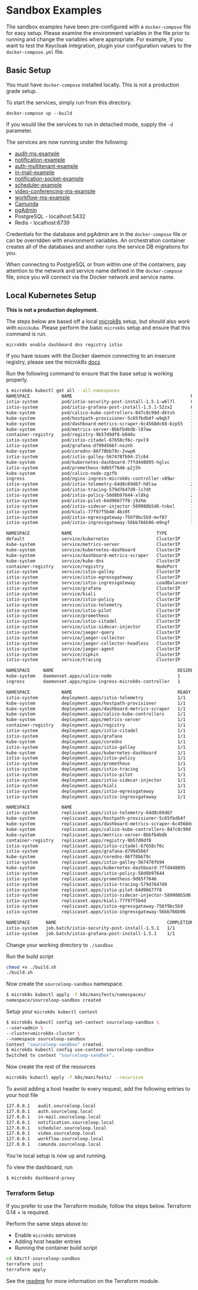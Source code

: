 # Sandbox Examples
The sandbox examples have been pre-configured with a `docker-compose` file for easy setup. Please examine the environment variables in the file prior to running and change the variables where appropriate. For example, if you want to test the Keycloak integration, plugin your configuration values to the `docker-compose.yml` file. 

## Basic Setup
You must have `docker-compose` installed locally. This is not a production grade setup.

To start the services, simply run from this directory.
```shell
docker-compose up --build
```

If you would like the services to run in detached mode, supply the `-d` parameter.

The services are now running under the following:
* [audit-ms-example](http://localhost:3032/explorer)
* [notification-example](http://localhost:3030/explorer)
* [auth-multitenant-example](http://localhost:3000/explorer)
* [in-mail-example](http://localhost:3033/explorer)
* [notification-socket-example](http://localhost:3030/explorer)
* [scheduler-example](http://localhost:3034/explorer)
* [video-conferencing-ms-example](http://localhost:3040/explorer)
* [workflow-ms-example](http://localhost:3031/explorer)
* [Camunda](http://localhost:8080)
* [pgAdmin](http://localhost:5050)
* PostgreSQL - localhost:5432
* Redis - localhost:6739

Credentials for the database and pgAdmin are in the `docker-compose` file or can be overridden with environment variables. An orchestration container creates all of the databases and another runs the service DB migrations for you.

When connecting to PostgreSQL or from within one of the containers, pay attention to the network and service name defined in the `docker-compose` file, since you will connect via the Docker network and service name.

## Local Kubernetes Setup

**This is not a production deployment.**

The steps below are based off a local [microk8s](https://microk8s.io/) setup, but should also work with `minikube`. Please perform the basic `microk8s` setup and ensure that this command is run.

```sh
microk8s enable dashboard dns registry istio
```

If you have issues with the Docker daemon connecting to an insecure registry, please see the microk8s [docs](https://microk8s.io/docs/registry-built-in)

Run the following command to ensure that the base setup is working properly.

```sh
$ microk8s kubectl get all --all-namespaces
NAMESPACE            NAME                                             READY   STATUS      RESTARTS   AGE
istio-system         pod/istio-security-post-install-1.5.1-w6l7l      0/1     Completed   0          25d
istio-system         pod/istio-grafana-post-install-1.5.1-52zx2       0/1     Completed   0          25d
kube-system          pod/calico-kube-controllers-847c8c99d-dktsh      1/1     Running     24         26d
kube-system          pod/hostpath-provisioner-5c65fbdb4f-w9qb7        1/1     Running     22         25d
kube-system          pod/dashboard-metrics-scraper-6c4568dc68-bzp55   1/1     Running     22         25d
kube-system          pod/metrics-server-8bbfb4bdb-l87ww               1/1     Running     22         25d
container-registry   pod/registry-9b57d9df8-b848v                     1/1     Running     22         25d
istio-system         pod/istio-citadel-67658cf6c-rpxl9                1/1     Running     22         25d
istio-system         pod/grafana-d7994566f-nxznh                      1/1     Running     22         25d
kube-system          pod/coredns-86f78bb79c-2vwp6                     1/1     Running     22         25d
istio-system         pod/istio-galley-567478fb94-2lc64                1/1     Running     22         25d
kube-system          pod/kubernetes-dashboard-7ffd448895-hglxc        1/1     Running     22         25d
istio-system         pod/prometheus-9d65f7646-p2j5h                   1/1     Running     22         25d
kube-system          pod/calico-node-zgzfb                            1/1     Running     24         26d
ingress              pod/nginx-ingress-microk8s-controller-s89wr      1/1     Running     4          6d17h
istio-system         pod/istio-telemetry-64d8c69d67-h8lsw             2/2     Running     63         25d
istio-system         pod/istio-tracing-579d7647d9-ls7dt               1/1     Running     26         25d
istio-system         pod/istio-policy-58d8b97644-xl8kg                2/2     Running     62         25d
istio-system         pod/istio-pilot-64d96677f8-j9zhm                 2/2     Running     46         25d
istio-system         pod/istio-sidecar-injector-589988b5d6-tnbxl      1/1     Running     22         25d
istio-system         pod/kiali-77f97f5b4d-4bz8t                       1/1     Running     22         25d
istio-system         pod/istio-egressgateway-756f9bc5b9-mvf87         1/1     Running     22         25d
istio-system         pod/istio-ingressgateway-56bb766b96-m9ngf        1/1     Running     22         25d

NAMESPACE            NAME                                TYPE           CLUSTER-IP       EXTERNAL-IP   PORT(S)                                                                                                                                      AGE
default              service/kubernetes                  ClusterIP      10.152.183.1     <none>        443/TCP                                                                                                                                      26d
kube-system          service/metrics-server              ClusterIP      10.152.183.11    <none>        443/TCP                                                                                                                                      25d
kube-system          service/kubernetes-dashboard        ClusterIP      10.152.183.62    <none>        443/TCP                                                                                                                                      25d
kube-system          service/dashboard-metrics-scraper   ClusterIP      10.152.183.50    <none>        8000/TCP                                                                                                                                     25d
kube-system          service/kube-dns                    ClusterIP      10.152.183.10    <none>        53/UDP,53/TCP,9153/TCP                                                                                                                       25d
container-registry   service/registry                    NodePort       10.152.183.213   <none>        5000:32000/TCP                                                                                                                               25d
istio-system         service/istio-galley                ClusterIP      10.152.183.132   <none>        443/TCP,15014/TCP,9901/TCP                                                                                                                   25d
istio-system         service/istio-egressgateway         ClusterIP      10.152.183.251   <none>        80/TCP,443/TCP,15443/TCP                                                                                                                     25d
istio-system         service/istio-ingressgateway        LoadBalancer   10.152.183.191   <pending>     15020:30563/TCP,80:31380/TCP,443:31390/TCP,31400:31400/TCP,15029:31830/TCP,15030:30896/TCP,15031:30133/TCP,15032:32717/TCP,15443:30441/TCP   25d
istio-system         service/grafana                     ClusterIP      10.152.183.84    <none>        3000/TCP                                                                                                                                     25d
istio-system         service/kiali                       ClusterIP      10.152.183.247   <none>        20001/TCP                                                                                                                                    25d
istio-system         service/istio-policy                ClusterIP      10.152.183.226   <none>        9091/TCP,15004/TCP,15014/TCP                                                                                                                 25d
istio-system         service/istio-telemetry             ClusterIP      10.152.183.198   <none>        9091/TCP,15004/TCP,15014/TCP,42422/TCP                                                                                                       25d
istio-system         service/istio-pilot                 ClusterIP      10.152.183.121   <none>        15010/TCP,15011/TCP,8080/TCP,15014/TCP                                                                                                       25d
istio-system         service/prometheus                  ClusterIP      10.152.183.204   <none>        9090/TCP                                                                                                                                     25d
istio-system         service/istio-citadel               ClusterIP      10.152.183.5     <none>        8060/TCP,15014/TCP                                                                                                                           25d
istio-system         service/istio-sidecar-injector      ClusterIP      10.152.183.32    <none>        443/TCP,15014/TCP                                                                                                                            25d
istio-system         service/jaeger-query                ClusterIP      10.152.183.106   <none>        16686/TCP                                                                                                                                    25d
istio-system         service/jaeger-collector            ClusterIP      10.152.183.216   <none>        14267/TCP,14268/TCP,14250/TCP                                                                                                                25d
istio-system         service/jaeger-collector-headless   ClusterIP      None             <none>        14250/TCP                                                                                                                                    25d
istio-system         service/jaeger-agent                ClusterIP      None             <none>        5775/UDP,6831/UDP,6832/UDP                                                                                                                   25d
istio-system         service/zipkin                      ClusterIP      10.152.183.41    <none>        9411/TCP                                                                                                                                     25d
istio-system         service/tracing                     ClusterIP      10.152.183.19    <none>        80/TCP                                                                                                                                       25d

NAMESPACE     NAME                                               DESIRED   CURRENT   READY   UP-TO-DATE   AVAILABLE   NODE SELECTOR            AGE
kube-system   daemonset.apps/calico-node                         1         1         1       1            1           kubernetes.io/os=linux   26d
ingress       daemonset.apps/nginx-ingress-microk8s-controller   1         1         1       1            1           <none>                   6d17h

NAMESPACE            NAME                                        READY   UP-TO-DATE   AVAILABLE   AGE
istio-system         deployment.apps/istio-telemetry             1/1     1            1           25d
kube-system          deployment.apps/hostpath-provisioner        1/1     1            1           25d
kube-system          deployment.apps/dashboard-metrics-scraper   1/1     1            1           25d
kube-system          deployment.apps/calico-kube-controllers     1/1     1            1           26d
kube-system          deployment.apps/metrics-server              1/1     1            1           25d
container-registry   deployment.apps/registry                    1/1     1            1           25d
istio-system         deployment.apps/istio-citadel               1/1     1            1           25d
istio-system         deployment.apps/grafana                     1/1     1            1           25d
kube-system          deployment.apps/coredns                     1/1     1            1           25d
istio-system         deployment.apps/istio-galley                1/1     1            1           25d
kube-system          deployment.apps/kubernetes-dashboard        1/1     1            1           25d
istio-system         deployment.apps/istio-policy                1/1     1            1           25d
istio-system         deployment.apps/prometheus                  1/1     1            1           25d
istio-system         deployment.apps/istio-tracing               1/1     1            1           25d
istio-system         deployment.apps/istio-pilot                 1/1     1            1           25d
istio-system         deployment.apps/istio-sidecar-injector      1/1     1            1           25d
istio-system         deployment.apps/kiali                       1/1     1            1           25d
istio-system         deployment.apps/istio-egressgateway         1/1     1            1           25d
istio-system         deployment.apps/istio-ingressgateway        1/1     1            1           25d

NAMESPACE            NAME                                                   DESIRED   CURRENT   READY   AGE
istio-system         replicaset.apps/istio-telemetry-64d8c69d67             1         1         1       25d
kube-system          replicaset.apps/hostpath-provisioner-5c65fbdb4f        1         1         1       25d
kube-system          replicaset.apps/dashboard-metrics-scraper-6c4568dc68   1         1         1       25d
kube-system          replicaset.apps/calico-kube-controllers-847c8c99d      1         1         1       26d
kube-system          replicaset.apps/metrics-server-8bbfb4bdb               1         1         1       25d
container-registry   replicaset.apps/registry-9b57d9df8                     1         1         1       25d
istio-system         replicaset.apps/istio-citadel-67658cf6c                1         1         1       25d
istio-system         replicaset.apps/grafana-d7994566f                      1         1         1       25d
kube-system          replicaset.apps/coredns-86f78bb79c                     1         1         1       25d
istio-system         replicaset.apps/istio-galley-567478fb94                1         1         1       25d
kube-system          replicaset.apps/kubernetes-dashboard-7ffd448895        1         1         1       25d
istio-system         replicaset.apps/istio-policy-58d8b97644                1         1         1       25d
istio-system         replicaset.apps/prometheus-9d65f7646                   1         1         1       25d
istio-system         replicaset.apps/istio-tracing-579d7647d9               1         1         1       25d
istio-system         replicaset.apps/istio-pilot-64d96677f8                 1         1         1       25d
istio-system         replicaset.apps/istio-sidecar-injector-589988b5d6      1         1         1       25d
istio-system         replicaset.apps/kiali-77f97f5b4d                       1         1         1       25d
istio-system         replicaset.apps/istio-egressgateway-756f9bc5b9         1         1         1       25d
istio-system         replicaset.apps/istio-ingressgateway-56bb766b96        1         1         1       25d

NAMESPACE      NAME                                          COMPLETIONS   DURATION   AGE
istio-system   job.batch/istio-security-post-install-1.5.1   1/1           82s        25d
istio-system   job.batch/istio-grafana-post-install-1.5.1    1/1           82s        25d

```

Change your working directory to  `./sandbox`

Run the build script

```sh
chmod +x ./build.sh
./build.sh
```

Now create the `sourceloop-sandbox` namespace.

```sh
$ microk8s kubectl apply -f k8s/manifests/namespaces/
namespace/sourceloop-sandbox created
```

Setup your `microk8s kubectl context`

```sh
$ microk8s kubectl config set-context sourceloop-sandbox \
--user=admin \
--cluster=microk8s-cluster \
--namespace sourceloop-sandbox
Context "sourceloop-sandbox" created.
$ microk8s kubectl config use-context sourceloop-sandbox
Switched to context "sourceloop-sandbox".
```

Now create the rest of the resources

```sh
microk8s kubectl apply -f k8s/manifests/ --recursive
```

To avoid adding a host header to every request, add the following entries to your host file

```sh
127.0.0.1	audit.sourceloop.local
127.0.0.1	auth.sourceloop.local
127.0.0.1	in-mail.sourceloop.local
127.0.0.1	notification.sourceloop.local
127.0.0.1	scheduler.sourceloop.local
127.0.0.1	video.sourceloop.local
127.0.0.1	workflow.sourceloop.local
127.0.0.1	camunda.sourceloop.local
```

You're local setup is now up and running. 

To view the dashboard, run

```sh
$ microk8s dashboard-proxy
```

### Terraform Setup

If you prefer to use the Terraform module, follow the steps below. Terraform 0.14 + is required.

Perform the same steps above to:

* Enable `microk8s` services
* Adding host header entries
* Running the container build script

```sh
cd k8s/tf-sourceloop-sandbox
terraform init
terraform apply
```

See the [readme](./k8s/tf-sourceloop-sandbox/README.md) for more information on the Terraform module.
